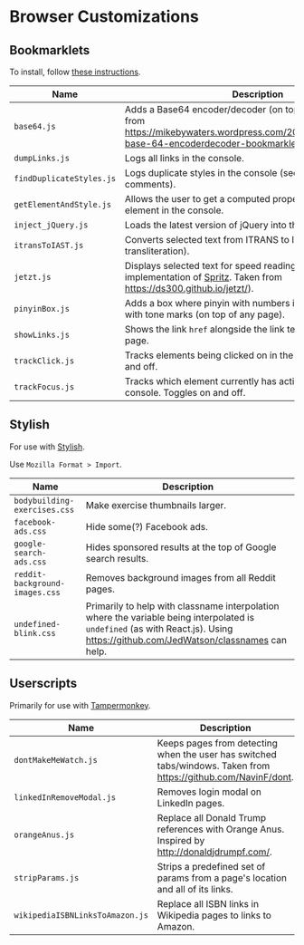 # Browser Customizations

## Bookmarklets

To install, follow [these instructions](https://mreidsma.github.io/bookmarklets/installing.html).

Name | Description
--- | ---
`base64.js` | Adds a Base64 encoder/decoder (on top of any page). Taken from https://mikebywaters.wordpress.com/2012/07/17/javascript-base-64-encoderdecoder-bookmarklet-2/
`dumpLinks.js` | Logs all links in the console.
`findDuplicateStyles.js` | Logs duplicate styles in the console (see source for more comments).
`getElementAndStyle.js` | Allows the user to get a computed property for a given element in the console.
`inject_jQuery.js` | Loads the latest version of jQuery into the page.
`itransToIAST.js` | Converts selected text from ITRANS to IAST (Sanskrit transliteration).
`jetzt.js` | Displays selected text for speed reading (open-source implementation of [Spritz](http://spritzinc.com/). Taken from https://ds300.github.io/jetzt/).
`pinyinBox.js` | Adds a box where pinyin with numbers is converted to pinyin with tone marks (on top of any page).
`showLinks.js` | Shows the link `href` alongside the link text for every link on a page.
`trackClick.js` | Tracks elements being clicked on in the console. Toggles on and off.
`trackFocus.js` | Tracks which element currently has active focus in the console. Toggles on and off.

## Stylish

For use with [Stylish](https://userstyles.org/).

Use `Mozilla Format > Import`.

Name | Description
--- | ---
`bodybuilding-exercises.css` | Make exercise thumbnails larger.
`facebook-ads.css` | Hide some(?) Facebook ads.
`google-search-ads.css` | Hides sponsored results at the top of Google search results.
`reddit-background-images.css` | Removes background images from all Reddit pages.
`undefined-blink.css` | Primarily to help with classname interpolation where the variable being interpolated is `undefined` (as with React.js). Using https://github.com/JedWatson/classnames can help.

## Userscripts

Primarily for use with [Tampermonkey](https://tampermonkey.net/).

Name | Description
--- | ---
`dontMakeMeWatch.js` | Keeps pages from detecting when the user has switched tabs/windows. Taken from https://github.com/NavinF/dont.
`linkedInRemoveModal.js` | Removes login modal on LinkedIn pages.
`orangeAnus.js` | Replace all Donald Trump references with Orange Anus. Inspired by http://donaldjdrumpf.com/.
`stripParams.js` | Strips a predefined set of params from a page's location and all of its links.
`wikipediaISBNLinksToAmazon.js` | Replace all ISBN links in Wikipedia pages to links to Amazon.
